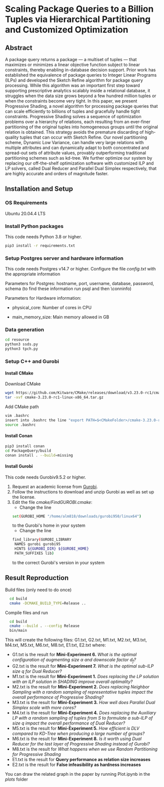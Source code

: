 # Scaling Package Queries to a Billion Tuples via Hierarchical Partitioning and Customized Optimization

## Abstract

A package query returns a package — a multiset of tuples — that maximizes or minimizes a linear objective function subject to linear constraints, thereby enabling in-database decision support. Prior work has established the equivalence of package queries to Integer Linear Programs (ILPs) and developed the Sketch Refine algorithm for package query processing. While this algorithm was an important first step toward supporting prescriptive analytics scalably inside a relational database, it struggles when the data size grows beyond a few hundred million tuples or when the constraints become very tight. In this paper, we present Progressive Shading, a novel algorithm for processing package queries that can scale efficiently to billions of tuples and gracefully handle tight constraints. Progressive Shading solves a sequence of optimization problems over a hierarchy of relations, each resulting from an ever-finer partitioning of the original tuples into homogeneous groups until the original relation is obtained. This strategy avoids the premature discarding of high-quality tuples that can occur with Sketch Refine. Our novel partitioning scheme, Dynamic Low Variance, can handle very large relations with multiple attributes and can dynamically adapt to both concentrated and spread-out sets of attribute values, provably outperforming traditional partitioning schemes such as kd-tree. We further optimize our system by replacing our off-the-shelf optimization software with customized ILP and LP solvers, called Dual Reducer and Parallel Dual Simplex respectively, that are highly accurate and orders of magnitude faster.

## Installation and Setup

### OS Requirements

Ubuntu 20.04.4 LTS

### Install Python packages

This code needs Python 3.8 or higher.
```bash
pip3 install -r requirements.txt
```

### Setup Postgres server and hardware information

This code needs Postgres v14.7 or higher. Configure the file *config.txt* with the appropriate information
 
Parameters for Postgres: hostname, port, username, database, password, schema (to find these information run psql and then \conninfo)
  
Parameters for Hardware information:
  
* physical_core: Number of cores in CPU
  
* main_memory_size: Main memory allowed in GB
  

### Data generation

```bash
cd resource
python3 ssds.py
python3 tpch.py
```

### Setup C++ and Gurobi

#### Install CMake

Download CMake

```bash
wget https://github.com/Kitware/CMake/releases/download/v3.23.0-rc1/cmake-3.23.0-rc1-linux-x86_64.tar.gz
tar -xvf cmake-3.23.0-rc1-linux-x86_64.tar.gz
```

Add CMake path

```bash
vim .bashrc
insert into .bashrc the line "export PATH=$<CMakeFolder>/cmake-3.23.0-rc1-linux-x86_64/:$PATH"
source .bashrc
```

#### Install Conan

```bash
pip3 install conan
cd PackageQuery/build
conan install . --build=missing
```

#### Install Gurobi

This code needs Gurobiv9.5.2 or higher. 

1. Request an academic license from [Gurobi](https://www.gurobi.com/academia/academic-program-and-licenses/).
2. Follow the instructions to download and unzip Gurobi as well as set up the license.
3. Edit the file *cmake/FindGUROBI.cmake*:
   * Change the line
   ```bash
   set(GUROBI_HOME "/home/alm818/downloads/gurobi950/linux64")
   ```
     to the Gurobi's home in your system
   * Change the line
   ```bash
   find_library(GUROBI_LIBRARY
    NAMES gurobi gurobi95
    HINTS ${GUROBI_DIR} ${GUROBI_HOME}
    PATH_SUFFIXES lib)
   ```
     to the correct Gurobi's version in your system

## Result Reproduction

Build files (only need to do once)

```bash
  cd build
  cmake -DCMAKE_BUILD_TYPE=Release .. 
```

Compile files and run

```bash
  cd build
  cmake --build . --config Release
  bin/main
```

This will create the following files: G1.txt, G2.txt, M1.txt, M2.txt, M3.txt, M4.txt, M5.txt, M6.txt, M8.txt, E1.txt, E2.txt where:
- G1.txt is the result for **Mini-Experiment 6.** *What is the optimal configuration of augmenting size α and downscale factor d<sub>f</sub>?* 
- G2.txt is the result for **Mini-Experiment 7.** *What is the optimal sub-ILP size q for Dual Reducer?*
- M1.txt is the result for **Mini-Experiment 1.** *Does replacing the LP solution with an ILP solution in SHADING improve overall optimality?*
- M2.txt is the result for **Mini-Experiment 2.** *Does replacing Neighbor Sampling with a random sampling of representative tuples impact the overall performance of Progressive Shading?*
- M3.txt is the result for **Mini-Experiment 3.** *How well does Parallel Dual Simplex scale with more cores?*
- M4.txt is the result for **Mini-Experiment 4.** *Does replacing the Auxiliary LP with a random sampling of tuples from S to formulate a sub-ILP of size q impact the overall performance of Dual Reducer?*
- M5.txt is the result for **Mini-Experiment 5.** *How efficient is DLV compared to KD-Tree when producing a large number of groups?*
- M6.txt is the result for **Mini-Experiment 8.** *Is it worth using Dual Reducer for the last layer of Progressive Shading instead of Gurobi?*
- M8.txt is the result for *What happens when we use Random Partitioning for Progressive Shading*
- E1.txt is the result for **Query performance as relation size increases**
- E2.txt is the result for **False infeasibility as hardness increases**

You can draw the related graph in the paper by running Plot.ipynb in the *plots* folder